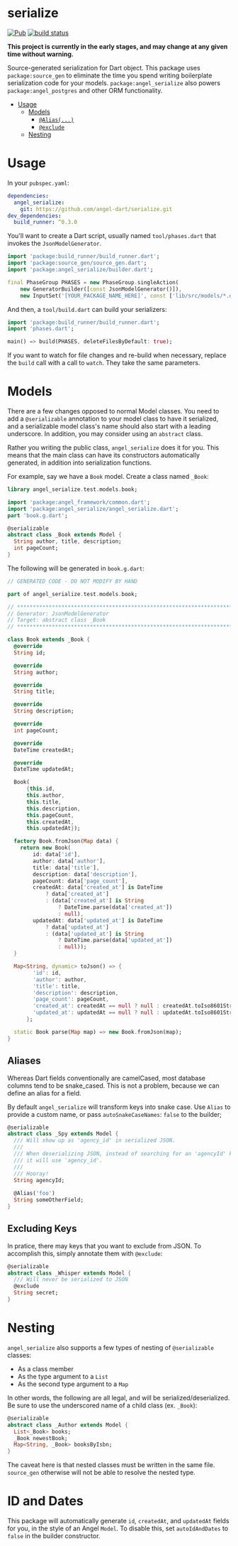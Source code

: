 # serialize
[![Pub](https://img.shields.io/pub/v/angel_serialize.svg)](https://pub.dartlang.org/packages/angel_serialize)
[![build status](https://travis-ci.org/angel-dart/serialize.svg)](https://travis-ci.org/angel-dart/serialize)

**This project is currently in the early stages, and may change at any given
time without warning.**

Source-generated serialization for Dart object. This package uses `package:source_gen` to eliminate
the time you spend writing boilerplate serialization code for your models.
`package:angel_serialize` also powers `package:angel_postgres` and other ORM functionality.

* [Usage](#usage)
  * [Models](#models)
    * [`@Alias(...)`](#aliases)
    * [`@exclude`](#excluding-keys)
  * [Nesting](#nesting)

# Usage
In your `pubspec.yaml`:
```yaml
dependencies:
  angel_serialize:
    git: https://github.com/angel-dart/serialize.git
dev_dependencies:
  build_runner: ^0.3.0
```

You'll want to create a Dart script, usually named `tool/phases.dart` that invokes
the `JsonModelGenerator`.

```dart
import 'package:build_runner/build_runner.dart';
import 'package:source_gen/source_gen.dart';
import 'package:angel_serialize/builder.dart';

final PhaseGroup PHASES = new PhaseGroup.singleAction(
    new GeneratorBuilder([const JsonModelGenerator()]),
    new InputSet('[YOUR_PACKAGE_NAME_HERE]', const ['lib/src/models/*.dart']));
```

And then, a `tool/build.dart` can build your serializers:
```dart
import 'package:build_runner/build_runner.dart';
import 'phases.dart';

main() => build(PHASES, deleteFilesByDefault: true);
```

If you want to watch for file changes and re-build when necessary, replace the `build` call
with a call to `watch`. They take the same parameters.

# Models
There are a few changes opposed to normal Model classes. You need to add a `@serializable` annotation to your model
class to have it serialized, and a serializable model class's name should also start
with a leading underscore. In addition, you may consider using an `abstract` class.

Rather you writing the public class, `angel_serialize` does it for you. This means that the main class can have
its constructors automatically generated, in addition into serialization functions.

For example, say we have a `Book` model. Create a class named `_Book`:

```dart
library angel_serialize.test.models.book;

import 'package:angel_framework/common.dart';
import 'package:angel_serialize/angel_serialize.dart';
part 'book.g.dart';

@serializable
abstract class _Book extends Model {
  String author, title, description;
  int pageCount;
}
```

The following will be generated in `book.g.dart`:
```dart
// GENERATED CODE - DO NOT MODIFY BY HAND

part of angel_serialize.test.models.book;

// **************************************************************************
// Generator: JsonModelGenerator
// Target: abstract class _Book
// **************************************************************************

class Book extends _Book {
  @override
  String id;

  @override
  String author;

  @override
  String title;

  @override
  String description;

  @override
  int pageCount;

  @override
  DateTime createdAt;

  @override
  DateTime updatedAt;

  Book(
      {this.id,
      this.author,
      this.title,
      this.description,
      this.pageCount,
      this.createdAt,
      this.updatedAt});

  factory Book.fromJson(Map data) {
    return new Book(
        id: data['id'],
        author: data['author'],
        title: data['title'],
        description: data['description'],
        pageCount: data['page_count'],
        createdAt: data['created_at'] is DateTime
            ? data['created_at']
            : (data['created_at'] is String
                ? DateTime.parse(data['created_at'])
                : null),
        updatedAt: data['updated_at'] is DateTime
            ? data['updated_at']
            : (data['updated_at'] is String
                ? DateTime.parse(data['updated_at'])
                : null));
  }

  Map<String, dynamic> toJson() => {
        'id': id,
        'author': author,
        'title': title,
        'description': description,
        'page_count': pageCount,
        'created_at': createdAt == null ? null : createdAt.toIso8601String(),
        'updated_at': updatedAt == null ? null : updatedAt.toIso8601String()
      };

  static Book parse(Map map) => new Book.fromJson(map);
}
```

## Aliases
Whereas Dart fields conventionally are camelCased, most database columns
tend to be snake_cased. This is not a problem, because we can define an alias
for a field.

By default `angel_serialize` will transform keys into snake case. Use `Alias` to
provide a custom name, or pass `autoSnakeCaseNames`: `false` to the builder;

```dart
@serializable
abstract class _Spy extends Model {
  /// Will show up as 'agency_id' in serialized JSON.
  /// 
  /// When deserializing JSON, instead of searching for an 'agencyId' key,
  /// it will use 'agency_id'.
  /// 
  /// Hooray!
  String agencyId;
  
  @Alias('foo')
  String someOtherField;
}
```

## Excluding Keys
In pratice, there may keys that you want to exclude from JSON.
To accomplish this, simply annotate them with `@exclude`:

```dart
@serializable
abstract class _Whisper extends Model {
  /// Will never be serialized to JSON
  @exclude
  String secret;
}
```

# Nesting
`angel_serialize` also supports a few types of nesting of `@serializable` classes:
* As a class member
* As the type argument to a `List`
* As the second type argument to a `Map`

In other words, the following are all legal, and will be serialized/deserialized.
Be sure to use the underscored name of a child class (ex. `_Book`):

```dart
@serializable
abstract class _Author extends Model {
  List<_Book> books;
  _Book newestBook;
  Map<String, _Book> booksByIsbn;
}
```

The caveat here is that nested classes must be written in the same file. `source_gen`
otherwise will not be able to resolve the nested type.

# ID and Dates
This package will automatically generate `id`, `createdAt`, and `updatedAt` fields for you,
in the style of an Angel `Model`. To disable this, set `autoIdAndDates` to `false` in the
builder constructor.